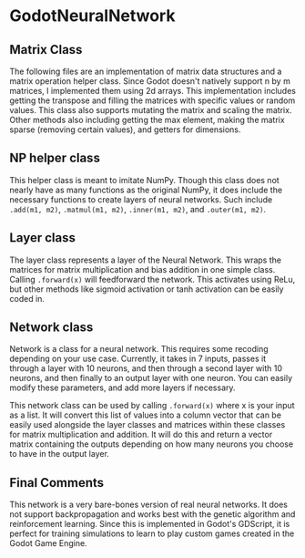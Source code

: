 # GodotNeuralNetwork

## Matrix Class
The following files are an implementation of matrix data structures and a matrix operation helper class. Since Godot doesn't natively support n by m matrices, I implemented them using 2d arrays. This implementation includes getting the transpose and filling the matrices with specific values or random values. This class also supports mutating the matrix and scaling the matrix. Other methods also including getting the max element, making the matrix sparse (removing certain values), and getters for dimensions.

## NP helper class
This helper class is meant to imitate NumPy. Though this class does not nearly have as many functions as the original NumPy, it does include the necessary functions to create layers of neural networks. Such include `.add(m1, m2)`, `.matmul(m1, m2)`, `.inner(m1, m2)`, and `.outer(m1, m2)`.

## Layer class
The layer class represents a layer of the Neural Network. This wraps the matrices for matrix multiplication and bias addition in one simple class. Calling `.forward(x)` will feedforward the network. This activates using ReLu, but other methods like sigmoid activation or tanh activation can be easily coded in.

## Network class
Network is a class for a neural network. This requires some recoding depending on your use case. Currently, it takes in 7 inputs, passes it through a layer with 10 neurons, and then through a second layer with 10 neurons, and then finally to an output layer with one neuron. You can easily modify these parameters, and add more layers if necessary.  
  
This network class can be used by calling `.forward(x)` where x is your input as a list. It will convert this list of values into a column vector that can be easily used alongside the layer classes and matrices within these classes for matrix multiplication and addition. It will do this and return a vector matrix containing the outputs depending on how many neurons you choose to have in the output layer.

## Final Comments
This network is a very bare-bones version of real neural networks. It does not support backpropagation and works best with the genetic algorithm and reinforcement learning. Since this is implemented in Godot's GDScript, it is perfect for training simulations to learn to play custom games created in the Godot Game Engine.
